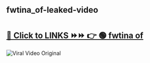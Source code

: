 
 ## fwtina_of-leaked-video 

# <h2><a href="https://clipsfans.com/fwtina_of&ref=git">🔗 Click to LINKS ⏩⏩ 👉 🟢 fwtina of </a></h2>

<a href="https://clipsfans.com/fwtina_of&ref=git" rel="nofollow" data-target="animated-image.originalLink"><img src="https://i.ibb.co.com/xMMVF88/686577567.gif" alt="Viral Video Original" style="max-width: 100%; display: inline-block;" data-target="animated-image.originalImage"></a>
